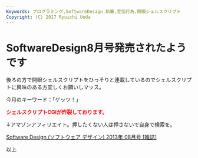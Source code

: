```yaml
---
Keywords: プログラミング,SoftwareDesign,執筆,宣伝行為,開眼シェルスクリプト
Copyright: (C) 2017 Ryuichi Ueda
---
```


# <!--:ja-->SoftwareDesign8月号発売されたようです<!--:-->
<!--:ja-->後ろの方で開眼シェルスクリプトをひっそりと連載しているのでシェルスクリプトに興味のある方宜しくお願いしマッス。


今月のキーワード：「ゲッツ！」

<strong style="color:red">シェルスクリプトCGIが炸裂しております。</strong>


↓アマゾンアフィリエイト。押したくない人は押さないで自身で検索を。

<a href="http://www.amazon.co.jp/gp/product/B00DO9I8XU/ref=as_li_ss_tl?ie=UTF8&camp=247&creative=7399&creativeASIN=B00DO9I8XU&linkCode=as2&tag=ryuichiueda-22">Software Design (ソフトウェア デザイン) 2013年 08月号 [雑誌]</a><img src="http://ir-jp.amazon-adsystem.com/e/ir?t=ryuichiueda-22&l=as2&o=9&a=B00DO9I8XU" width="1" height="1" border="0" alt="" style="border:none !important; margin:0px !important;" />


以上<!--:-->
